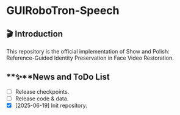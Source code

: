 # GUIRoboTron-Speech

## 🎬 Introduction

This repository is the official implementation of Show and Polish: Reference-Guided Identity Preservation in Face Video Restoration.



## **✨**News and ToDo List

- [ ] Release checkpoints.
- [ ] Release code & data.
- [X] [2025-06-19] Init repository.
